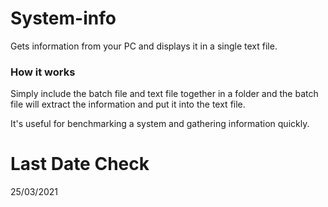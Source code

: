 # System-info
Gets information from your PC and displays it in a single text file.

### How it works
Simply include the batch file and text file together in a folder and the batch file will extract the information and put it into the text file.

It's useful for benchmarking a system and gathering information quickly.

# Last Date Check
25/03/2021
